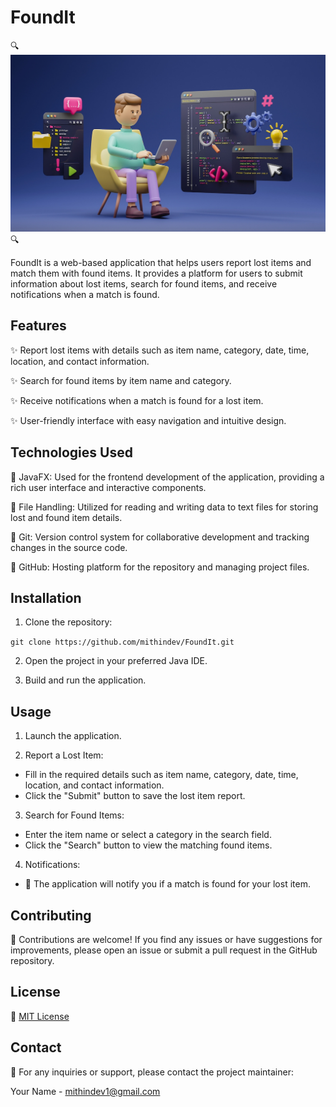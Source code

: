 # FoundIt

🔍 ![FoundIt Logo](https://github.com/mithindev/FoundIt/blob/main/INSIGHTS/1.jpeg) 🔍

FoundIt is a web-based application that helps users report lost items and match them with found items. It provides a platform for users to submit information about lost items, search for found items, and receive notifications when a match is found.

## Features

✨ Report lost items with details such as item name, category, date, time, location, and contact information.

✨ Search for found items by item name and category.

✨ Receive notifications when a match is found for a lost item.

✨ User-friendly interface with easy navigation and intuitive design.

## Technologies Used

🚀 JavaFX: Used for the frontend development of the application, providing a rich user interface and interactive components.

🚀 File Handling: Utilized for reading and writing data to text files for storing lost and found item details.

🚀 Git: Version control system for collaborative development and tracking changes in the source code.

🚀 GitHub: Hosting platform for the repository and managing project files.

## Installation

1. Clone the repository:

```git clone https://github.com/mithindev/FoundIt.git```


2. Open the project in your preferred Java IDE.

3. Build and run the application.

## Usage

1. Launch the application.

2. Report a Lost Item:
- Fill in the required details such as item name, category, date, time, location, and contact information.
- Click the "Submit" button to save the lost item report.

3. Search for Found Items:
- Enter the item name or select a category in the search field.
- Click the "Search" button to view the matching found items.

4. Notifications:
- 📢 The application will notify you if a match is found for your lost item.

## Contributing

🤝 Contributions are welcome! If you find any issues or have suggestions for improvements, please open an issue or submit a pull request in the GitHub repository.

## License

📝 [MIT License](LICENSE)

## Contact

📧 For any inquiries or support, please contact the project maintainer:

Your Name - mithindev1@gmail.com
